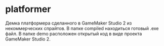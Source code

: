 # platformer
Демка платформера сделанного в GameMaker Studio 2 из некоммерческих спрайтов.
В папке compiled находиться готовый .exe файл. В папке demo расположен открытый код в виде проекта GameMaker Studio 2.
